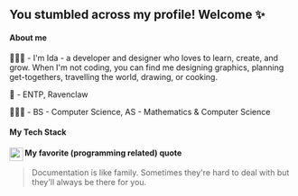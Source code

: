 ##  You stumbled across my profile! Welcome ✨

#### About me 
👩🏻‍💻 - I'm Ida - a developer and designer who loves to learn, create, and grow. When I'm not coding, you can find me designing graphics, planning get-togethers, travelling the world, drawing, or cooking.

🌸 - ENTP, Ravenclaw

👩🏻‍🎓 - BS - Computer Science, AS - Mathematics & Computer Science

#### My Tech Stack

<img align="left" width="24px" src="https://user-images.githubusercontent.com/36140849/97772202-01433b80-1b02-11eb-9c52-579895a18ad1.png" />



#### My favorite (programming related) quote 
> Documentation is like family. Sometimes they're hard to deal with but they'll always be there for you.





